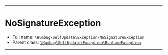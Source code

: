 ***

# NoSignatureException

* Full name: `\Humbug\SelfUpdate\Exception\NoSignatureException`
* Parent class: [`\Humbug\SelfUpdate\Exception\RuntimeException`](./RuntimeException.md)

***

